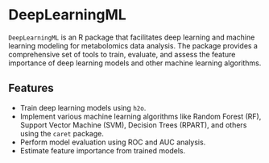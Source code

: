 
<!-- README.md is generated from README.Rmd. Please edit that file -->

# DeepLearningML

<!-- badges: start -->
<!-- badges: end -->

`DeepLearningML` is an R package that facilitates deep learning and
machine learning modeling for metabolomics data analysis. The package
provides a comprehensive set of tools to train, evaluate, and assess the
feature importance of deep learning models and other machine learning
algorithms.

## Features

- Train deep learning models using `h2o`.
- Implement various machine learning algorithms like Random Forest (RF),
  Support Vector Machine (SVM), Decision Trees (RPART), and others using
  the `caret` package.
- Perform model evaluation using ROC and AUC analysis.
- Estimate feature importance from trained models.
